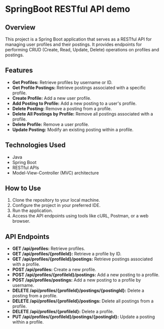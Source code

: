 # SpringBoot RESTful API demo

## Overview
This project is a Spring Boot application that serves as a RESTful API for managing user profiles and their postings. It provides endpoints for performing CRUD (Create, Read, Update, Delete) operations on profiles and postings.

## Features
- **Get Profiles:** Retrieve profiles by username or ID.
- **Get Profile Postings:** Retrieve postings associated with a specific profile.
- **Create Profile:** Add a new user profile.
- **Add Posting to Profile:** Add a new posting to a user's profile.
- **Delete Posting:** Remove a posting from a profile.
- **Delete All Postings by Profile:** Remove all postings associated with a profile.
- **Delete Profile:** Remove a user profile.
- **Update Posting:** Modify an existing posting within a profile.

## Technologies Used
- Java
- Spring Boot
- RESTful APIs
- Model-View-Controller (MVC) architecture

## How to Use
1. Clone the repository to your local machine.
2. Configure the project in your preferred IDE.
3. Run the application.
4. Access the API endpoints using tools like cURL, Postman, or a web browser.

## API Endpoints
- **GET /api/profiles:** Retrieve profiles.
- **GET /api/profiles/{profileId}:** Retrieve a profile by ID.
- **GET /api/profiles/{profileId}/postings:** Retrieve postings associated with a profile.
- **POST /api/profiles:** Create a new profile.
- **POST /api/profiles/{profileId}/postings:** Add a new posting to a profile.
- **POST /api/profiles/postings:** Add a new posting to a profile by username.
- **DELETE /api/profiles/{profileId}/postings/{postingId}:** Delete a posting from a profile.
- **DELETE /api/profiles/{profileId}/postings:** Delete all postings from a profile.
- **DELETE /api/profiles/{profileId}:** Delete a profile.
- **PUT /api/profiles/{profileId}/postings/{postingId}:** Update a posting within a profile.


